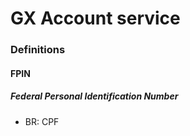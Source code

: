 # GX Account service

### Definitions

#### FPIN

##### Federal Personal Identification Number

- BR: CPF
